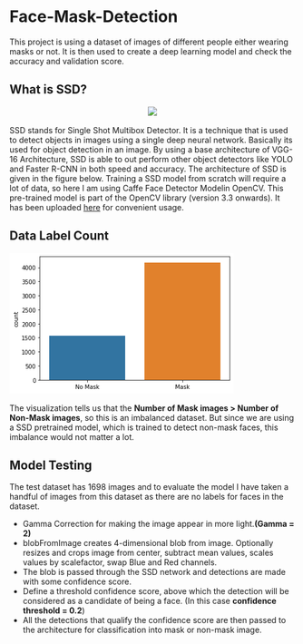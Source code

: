 # Face-Mask-Detection
This project is using a dataset of images of different people either wearing masks or not. It is then used to create a deep learning model and check the accuracy and validation score.

## What is SSD?

<p align="center">
<img src="https://www.researchgate.net/profile/Adam_Nowosielski/publication/332948824/figure/fig5/AS:767146284036100@1559913335810/The-model-of-Single-Shot-MultiBox-Detector-SSD-25.ppm"></img>
</p>

SSD stands for Single Shot Multibox Detector. It is a technique that is used to detect objects in images using a single deep neural network. Basically its used for object detection in an image. By using a base architecture of VGG-16 Architecture, SSD is able to out perform other object detectors like YOLO and Faster R-CNN in both speed and accuracy. The architecture of SSD is given in the figure below. Training a SSD model from scratch will require a lot of data, so here I am using Caffe Face Detector Modelin OpenCV. This pre-trained model is part of the OpenCV library (version 3.3 onwards). It has been uploaded [here](https://github.com/asad-mahmood/Face-Mask-Detection/tree/main/caffe-face-detector-opencv-pretrained-model) for convenient usage.

## Data Label Count

<img src="https://github.com/asad-mahmood/Face-Mask-Detection/blob/main/Label%20Count.png"></img>

The visualization tells us that the **Number of Mask images > Number of Non-Mask images**, so this is an imbalanced dataset. But since we are using a SSD pretrained model, which is trained to detect non-mask faces, this imbalance would not matter a lot.

## Model Testing

The test dataset has 1698 images and to evaluate the model I have taken a handful of images from this dataset as there are no labels for faces in the dataset.
* Gamma Correction for making the image appear in more light.**(Gamma = 2)**
* blobFromImage creates 4-dimensional blob from image. Optionally resizes and crops image from center, subtract mean values, scales values by scalefactor, swap Blue and Red channels.
* The blob is passed through the SSD network and detections are made with some confidence score.
* Define a threshold confidence score, above which the detection will be considered as a candidate of being a face. (In this case **confidence threshold = 0.2**)
* All the detections that qualify the confidence score are then passed to the architecture for classification into mask or non-mask image.
